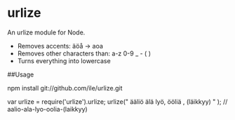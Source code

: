 urlize
======

An urlize module for Node. 

- Removes accents: äöå -> aoa
- Removes other characters than: a-z  0-9  _  -  (  ) 
- Turns everything into lowercase

##Usage

npm install git://github.com/ile/urlize.git


var urlize = require('urlize').urlize; 
urlize("  ääliö älä lyö, ööliä , (läikkyy)  " ); // aalio-ala-lyo-oolia-(laikkyy)

